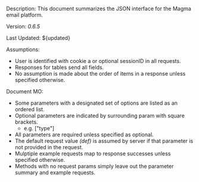 Description: This document summarizes the JSON interface for the Magma email platform.

Version: *0.6.5*

Last Updated: ${updated}

Assumptions:

- User is identified with cookie a or optional sessionID in all requests.
- Responses for tables send all fields.
- No assumption is made about the order of items in a response unless specified otherwise.

Document MO:

- Some parameters with a designated set of options are listed as an ordered list.
- Optional parameters are indicated by surrounding param with square brackets.
    - e.g. ["type"]
- All parameters are required unless specified as optional.
- The default request value *(def)* is assumed by server if that parameter is not provided in the request.
- Mulptiple example requests map to response successes unless specified otherwise.
- Methods with no request params simply leave out the parameter summary and example requests.
